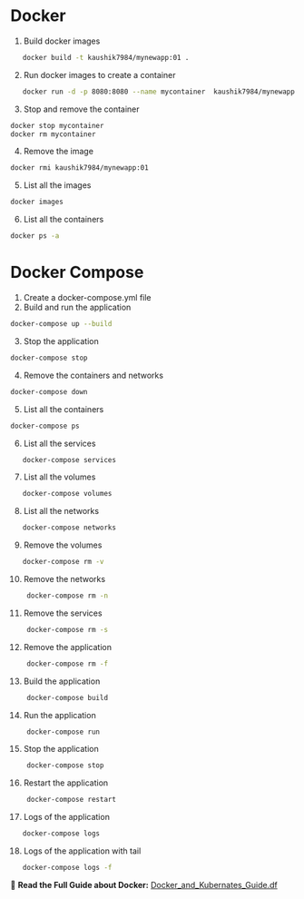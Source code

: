 # Docker

1. Build docker images

```sh
   docker build -t kaushik7984/mynewapp:01 .
```

2. Run docker images to create a container

```sh
   docker run -d -p 8080:8080 --name mycontainer  kaushik7984/mynewapp:01
```

3. Stop and remove the container

```sh
docker stop mycontainer
docker rm mycontainer
```

4. Remove the image

```sh
docker rmi kaushik7984/mynewapp:01
```

5. List all the images

```sh
docker images
```

6. List all the containers

```sh
docker ps -a
```

# Docker Compose

1. Create a docker-compose.yml file
2. Build and run the application

```sh
docker-compose up --build
```

3. Stop the application

```sh
docker-compose stop
```

4. Remove the containers and networks

```sh
docker-compose down
```

5. List all the containers

```sh
docker-compose ps
```

6. List all the services

```sh
   docker-compose services
```

7. List all the volumes

```sh
   docker-compose volumes
```

8. List all the networks

```sh
   docker-compose networks
```

9. Remove the volumes

```sh
   docker-compose rm -v
```

10. Remove the networks

```sh
    docker-compose rm -n
```

11. Remove the services

```sh
    docker-compose rm -s
```

12. Remove the application

```sh
    docker-compose rm -f
```

13. Build the application

```sh
    docker-compose build
```

14. Run the application

```sh
    docker-compose run
```

15. Stop the application

```sh
    docker-compose stop
```

16. Restart the application

```sh
    docker-compose restart
```

17. Logs of the application

```sh
   docker-compose logs
```

18. Logs of the application with tail

```sh
   docker-compose logs -f
```

📄 **Read the Full Guide about Docker:** [Docker_and_Kubernates_Guide.df](Docker_and_Kubernates_Guide.df)
